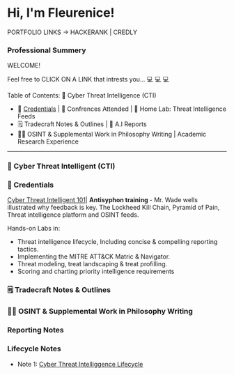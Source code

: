 # Hi, I'm Fleurenice!

PORTFOLIO LINKS -> HACKERANK | CREDLY 

### Professional Summery 
WELCOME!

Feel free to CLICK ON A LINK that intrests you...
💻 💻 💻

Table of Contents: 
🔗 Cyber Threat Intelligence (CTI) 

+ 📜 [Credentials](https://github.com/Fleurenice#-credentials) | 🎤 Confrences Attended | 🏡 Home Lab: Threat Intelligence Feeds 
+ 🗒️ Tradecraft Notes & Outlines | 🤖 A.I Reports
+ 🧑‍💻 OSINT & Supplemental Work in Philosophy Writing | Academic Research Experience 

-----------------------------------------------------------------------------------------------------------------------------------------------------------------------------------------------------------------------------------------------------------

<h3> 🔗 Cyber Threat Intelligent (CTI) </h3>

### 📜 Credentials

<ins>Cyber Threat Intelligent 101</ins>| <b> Antisyphon training </b> - Mr. Wade wells illustrated why feedback is key. The Lockheed Kill Chain, Pyramid of Pain, Threat intelligence platform and OSINT feeds.

Hands-on Labs in: 

+ Threat intelligence lifecycle, Including concise & compelling reporting tactics.
+ Implementing the MITRE ATT&CK Matric & Navigator.
+ Threat modeling, treat landscaping & treat profilling.
+ Scoring and charting priority intelligence requirements 

<h3> 🗒️ Tradecraft Notes & Outlines </h3>



<h3>🧑‍💻 OSINT & Supplemental Work in Philosophy Writing </h3>

### Reporting Notes

### Lifecycle Notes 

- Note 1: [Cyber Threat Intelliggence Lifecycle](https://github.com/Fleurenice/CTI-Lifecycle-Notes-1?tab=readme-ov-file#readme)

<!--
**Fleurenice/Fleurenice** is a ✨ _special_ ✨ repository because its `README.md` (this file) appears on your GitHub profile.

Here are some ideas to get you started:

- 🔭 I’m currently working on ...
- 🌱 I’m currently learning ...
- 👯 I’m looking to collaborate on ...
- 🤔 I’m looking for help with ...
- 💬 Ask me about ...
- 📫 How to reach me: ...
- 😄 Pronouns: ...
- ⚡ Fun fact: ...
-->
